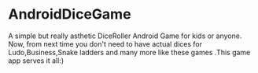 # AndroidDiceGame
A simple but really asthetic DiceRoller Android Game for kids or anyone. Now, from next time you don't need to have actual dices for Ludo,Business,Snake ladders and many more like these games .This game app serves it all:)
